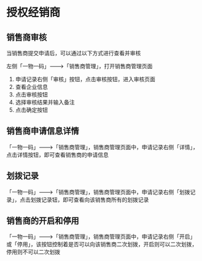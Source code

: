 # 授权经销商

## 销售商审核

当销售商提交申请后，可以通过以下方式进行查看并审核

左侧「一物一码」---&gt;「销售商管理」，打开销售商管理页面

1. 申请记录右侧「审核」按钮，点击审核按钮，进入审核页面
2. 查看企业信息
3. 点击审核按钮
4. 选择审核结果并输入备注
5. 点击确定按钮

## 销售商申请信息详情

「一物一码」---&gt;「销售商管理」，销售商管理页面中，申请记录右侧「详情」，点击详情按钮，即可查看销售商的申请信息

## 划拨记录

「一物一码」---&gt;「销售商管理」，销售商管理页面中，申请记录右侧「划拨记录」，点击划拨记录钮，即可查看向该销售商所有的划拨记录

## 销售商的开启和停用

「一物一码」---&gt;「销售商管理」，销售商管理页面中，申请记录右侧「开启」或「停用」，该按钮控制着是否可以向该销售商二次划拨，开启则可以二次划拨，停用则不可以二次划拨


